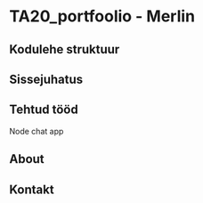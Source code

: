 # TA20_portfoolio  - Merlin


## Kodulehe struktuur
## Sissejuhatus
## Tehtud tööd
Node chat app
## About
## Kontakt
